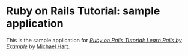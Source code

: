 # Ruby on Rails Tutorial: sample application

This is the sample application for
[*Ruby on Rails Tutorial: Learn Rails by Example*](http://railstutorial.org/)
by [Michael Hart](http://michaelhartl.com/).

